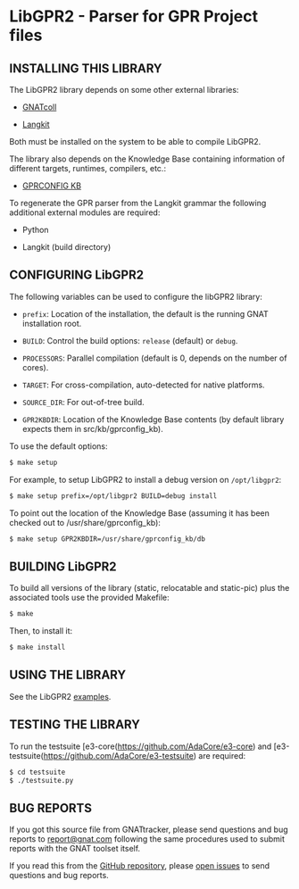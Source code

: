 LibGPR2 - Parser for GPR Project files
======================================


INSTALLING THIS LIBRARY
-----------------------

The LibGPR2 library depends on some other external libraries:

* [GNATcoll](https://github.com/AdaCore/gnatcoll-core)

* [Langkit](https://github.com/AdaCore/langkit)

Both must be installed on the system to be able to compile LibGPR2.

The library also depends on the Knowledge Base containing information
of different targets, runtimes, compilers, etc.:

* [GPRCONFIG KB](https://github.com/AdaCore/gprconfig_kb)

To regenerate the GPR parser from the Langkit grammar the following additional
external modules are required:

* Python

* Langkit (build directory)


CONFIGURING LibGPR2
-------------------

The following variables can be used to configure the libGPR2 library:

* `prefix`: Location of the installation, the default is the running GNAT
  installation root.

* `BUILD`: Control the build options: `release` (default) or `debug`.

* `PROCESSORS`: Parallel compilation (default is 0, depends on the number of
   cores).

* `TARGET`: For cross-compilation, auto-detected for native platforms.

* `SOURCE_DIR`: For out-of-tree build.

* `GPR2KBDIR`: Location of the Knowledge Base contents (by default library
   expects them in src/kb/gprconfig_kb).

To use the default options:

```sh
$ make setup
```

For example, to setup LibGPR2 to install a debug version on `/opt/libgpr2`:

```sh
$ make setup prefix=/opt/libgpr2 BUILD=debug install
```

To point out the location of the Knowledge Base (assuming it has been checked
out to /usr/share/gprconfig_kb):

```sh
$ make setup GPR2KBDIR=/usr/share/gprconfig_kb/db
```

BUILDING LibGPR2
----------------

To build all versions of the library (static, relocatable and
static-pic) plus the associated tools use the provided Makefile:

```sh
$ make
```

Then, to install it:

```sh
$ make install
```


USING THE LIBRARY
-----------------

See the LibGPR2 [examples](examples).


TESTING THE LIBRARY
-------------------

To run the testsuite [e3-core(https://github.com/AdaCore/e3-core) and
[e3-testsuite(https://github.com/AdaCore/e3-testsuite) are required:

```sh
$ cd testsuite
$ ./testsuite.py
```


BUG REPORTS
-----------

If you got this source file from GNATtracker, please send questions and bug
reports to report@gnat.com following the same procedures used to submit reports
with the GNAT toolset itself.

If you read this from the [GitHub repository](https://github.com/AdaCore/gpr),
please [open issues](https://github.com/AdaCore/gpr/issues) to send questions
and bug reports.
